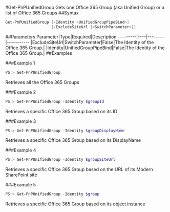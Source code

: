 #Get-PnPUnifiedGroup
Gets one Office 365 Group (aka Unified Group) or a list of Office 365 Groups
##Syntax
```powershell
Get-PnPUnifiedGroup [-Identity <UnifiedGroupPipeBind>]
                    [-ExcludeSiteUrl [<SwitchParameter>]]
```


##Parameters
Parameter|Type|Required|Description
---------|----|--------|-----------
|ExcludeSiteUrl|SwitchParameter|False|The Identity of the Office 365 Group.|
|Identity|UnifiedGroupPipeBind|False|The Identity of the Office 365 Group.|
##Examples

###Example 1
```powershell
PS:> Get-PnPUnifiedGroup
```
Retrieves all the Office 365 Groups

###Example 2
```powershell
PS:> Get-PnPUnifiedGroup -Identity $groupId
```
Retrieves a specific Office 365 Group based on its ID

###Example 3
```powershell
PS:> Get-PnPUnifiedGroup -Identity $groupDisplayName
```
Retrieves a specific Office 365 Group based on its DisplayName

###Example 4
```powershell
PS:> Get-PnPUnifiedGroup -Identity $groupSiteUrl
```
Retrieves a specific Office 365 Group based on the URL of its Modern SharePoint site

###Example 5
```powershell
PS:> Get-PnPUnifiedGroup -Identity $group
```
Retrieves a specific Office 365 Group based on its object instance
